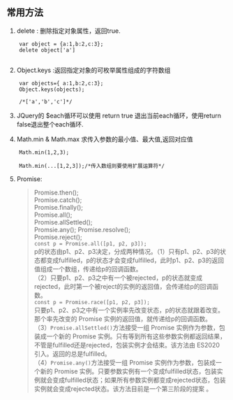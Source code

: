 


## 常用方法

1. delete : 删除指定对象属性，返回true.
```
    var object = {a:1,b:2,c:3};
    delete object['a']
    
```

2. Object.keys :返回指定对象的可枚举属性组成的字符数组
```
    var objects={ a:1,b:2,c:3};
    Object.keys(objects);

    /*['a','b','c']*/
```

3. JQuery的 $each循环可以使用 return true 退出当前each循环，使用return false退出整个each循环.

4. Math.min & Math.max 求传入参数的最小值、最大值,返回对应值
```
    Math.min(1,2,3);

    Math.min(...[1,2,3]);/*传入数组则要使用扩展运算符*/
```
5. Promise:  
    > Promise.then();  
    > Promise.catch();  
    > Promise.finally();  
    > Promise.all();  
    > Promise.allSettled();  
    > Promsie.any();
    > Promise.resolve();  
    > Promise.reject();           
    ```const p = Promise.all([p1, p2, p3]);```  
    p的状态由p1、p2、p3决定，分成两种情况。（1）只有p1、p2、p3的状态都变成fulfilled，p的状态才会变成fulfilled，此时p1、p2、p3的返回值组成一个数组，传递给p的回调函数。  
    （2）只要p1、p2、p3之中有一个被rejected，p的状态就变成rejected，此时第一个被reject的实例的返回值，会传递给p的回调函数。  
    ```const p = Promise.race([p1, p2, p3]);```  
    只要p1、p2、p3之中有一个实例率先改变状态，p的状态就跟着改变。那个率先改变的 Promise 实例的返回值，就传递给p的回调函数。    
    （3）```Promise.allSettled()```方法接受一组 Promise 实例作为参数，包装成一个新的 Promise 实例。只有等到所有这些参数实例都返回结果，不管是fulfilled还是rejected，包装实例才会结束。该方法由 ES2020 引入。返回的总是fulfilled。  
    （4）```Promise.any()```方法接受一组 Promise 实例作为参数，包装成一个新的 Promise 实例。只要参数实例有一个变成fulfilled状态，包装实例就会变成fulfilled状态；如果所有参数实例都变成rejected状态，包装实例就会变成rejected状态。该方法目前是一个第三阶段的提案 。
    
    

            